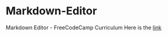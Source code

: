 # Markdown-Editor
Markdown Editor - FreeCodeCamp Curriculum 
Here is the [link](https://johnjunji.github.io/Markdown-Editor/.)
